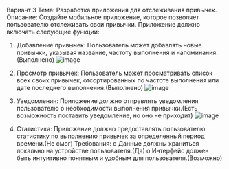 Вариант 3
Тема: Разработка приложения для отслеживания привычек.
Описание: Создайте мобильное приложение, которое позволяет пользователю отслеживать свои привычки. Приложение должно включать следующие функции:
1.	Добавление привычек: Пользователь может добавлять новые привычки, указывая название, частоту выполнения и напоминания.(Выполнено)
   ![image](https://github.com/user-attachments/assets/7c122530-db77-41cf-8d04-3b9c39341a3f)

2.	Просмотр привычек: Пользователь может просматривать список всех своих привычек, отсортированных по частоте выполнения или дате последнего выполнения.(Выполнено)
   ![image](https://github.com/user-attachments/assets/005554b0-7db5-42fd-b61f-ad091cce3a70)

3.	Уведомления: Приложение должно отправлять уведомления пользователю о необходимости выполнения привычки.(Есть возможность поставить уведомление, но оно не приходит)
  ![image](https://github.com/user-attachments/assets/54ab940f-8d7e-40c2-990c-1c70de6afcda)
4.	Статистика: Приложение должно предоставлять пользователю статистику по выполнению привычек за определенный период времени.(Не смог)
Требования:
o	Данные должны храниться локально на устройстве пользователя.(Да)
o	Интерфейс должен быть интуитивно понятным и удобным для пользователя.(Возможно)

